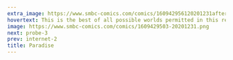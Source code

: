 ```yaml
---
extra_image: https://www.smbc-comics.com/comics/160942956120201231after.png
hovertext: This is the best of all possible worlds permitted in this really badly set up universe.
image: https://www.smbc-comics.com/comics/1609429503-20201231.png
next: probe-3
prev: internet-2
title: Paradise
---
```

